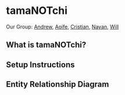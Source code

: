 # tamaNOTchi

Our Group: [Andrew](https://github.com/AJWinebrenner), [Aoife](https://github.com/aoifeags), [Cristian](https://github.com/Roscaaa), [Nayan](https://github.com/Nayan-grg), [Will](https://github.com/WillBurdett)

## What is tamaNOTchi? 


## Setup Instructions


## Entity Relationship Diagram


